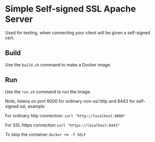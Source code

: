# Simple Self-signed SSL Apache Server

Used for testing, when connecting your client will be given a self-signed cert.


## Build

Use the ````build.sh```` command to make a Docker image.

## Run

Use the ````run.sh```` command to run the image.

Note, listens on port 8000 for ordinary non-ssl http and 8443 for self-signed ssl, example

For ordinary http connection: ````curl "http://localhost:8000"````

For SSL https connection ````curl "https://localhost:8443"````

To stop the container ````docker rm -f SELF````


